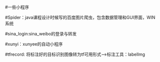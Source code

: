 #一些小程序

#Spider：java课程设计时候写的百度图片爬虫，包含数据管理和GUI界面，WIN系统

#sina_login:sina_weibo的登录与转发

#xunyi：xunyee的自动小程序

#tfrecord: 将标注好的目标识别图像转为tf可用形式-->标注工具：labelImg


